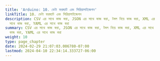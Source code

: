 ```yaml
---
title: 'Arduino: 10. ডেটা ফরম্যাট এবং সিরিয়ালাইজেশন'
linkTitle: 10. ডেটা ফরম্যাট এবং সিরিয়ালাইজেশন
description: CSV এর সাথে কাজ করা, JSON এর সাথে কাজ করা, টমল নিয়ে কাজ করা, XML এর
  সাথে কাজ করা, YAML এর সাথে কাজ করা
summary: CSV এর সাথে কাজ করা, JSON এর সাথে কাজ করা, টমল নিয়ে কাজ করা, XML এর সাথে
  কাজ করা, YAML এর সাথে কাজ করা
weight: 10
type: page_chapter
date: 2024-02-29 21:07:03.006780-07:00
lastmod: 2024-04-10 22:34:14.333727-06:00
---
```

